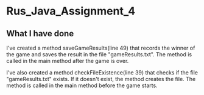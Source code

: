 # Rus_Java_Assignment_4

## What I have done

I've created a method saveGameResults(line 49) that records the winner of the game and saves the result in the file "gameResults.txt". The method is called in the main method after the game is over.  

I've also created a method checkFileExistence(line 39) that checks if the file "gameResults.txt" exists. If it doesn't exist, the method creates the file. The method is called in the main method before the game starts.  